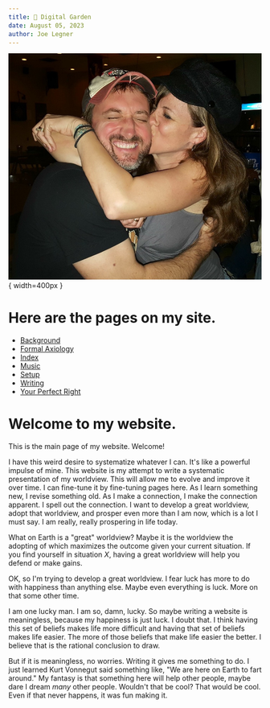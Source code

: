 ```yaml
---
title: 🌱 Digital Garden
date: August 05, 2023
author: Joe Legner
---
```


![My face tells the story.](images/Joe-and-julie-happy.png){ width=400px }

# Here are the pages on my site.

- [Background](background.html)
- [Formal Axiology](formal-axiology.html)
- [Index](index.html)
- [Music](music.html)
- [Setup](setup.html)
- [Writing](writing.html)
- [Your Perfect Right](your-perfect-right.html)

# Welcome to my website. 

This is the main page of my website. Welcome!

I have this weird desire to systematize whatever I can. It's like a powerful impulse of mine. This website is my attempt to write a systematic presentation of my worldview. This will allow me to evolve and improve it over time. I can fine-tune it by fine-tuning pages here. As I learn something new, I revise something old. As I make a connection, I make the connection apparent. I spell out the connection. I want to develop a great worldview, adopt that worldview, and prosper even more than I am now, which is a lot I must say. I am really, really prospering in life today.

What on Earth is a "great" worldview? Maybe it is the worldview the adopting of which maximizes the outcome given your current situation. If you find yourself in situation $X$, having a great worldview will help you defend or make gains. 

OK, so I'm trying to develop a great worldview. I fear luck has more to do with happiness than anything else. Maybe even everything is luck. More on that some other time.

I am one lucky man. I am so, damn, lucky. So maybe writing a website is meaningless, because my happiness is just luck. I doubt that. I think having this set of beliefs makes life more difficult and having that set of beliefs makes life easier. The more of those beliefs that make life easier the better. I believe that is the rational conclusion to draw. 

But if it is meaningless, no worries. Writing it gives me something to do. I just learned Kurt Vonnegut said something like, "We are here on Earth to fart around." My fantasy is that something here will help other people, maybe dare I dream _many_ other people. Wouldn't that be cool? That would be cool. Even if that never happens, it was fun making it.
